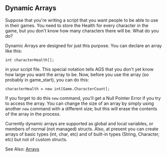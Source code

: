## Dynamic Arrays

Suppose that you're writing a script that you want people to be able to
use in their games. You need to store the Health for every character in
the game, but you don't know how many characters there will be. What do
you do?

Dynamic Arrays are designed for just this purpose. You can declare an
array like this:

`int characterHealth[];`

in your script file. This special notation tells AGS that you don't yet
know how large you want the array to be. Now, before you use the array
(so probably in game_start), you can do this:

`characterHealth = new int[Game.CharacterCount];`

If you forget to do this `new` command, you'll get a Null Pointer Error
if you try to access the array. You can change the size of an array by
simply using another `new` command with a different size; but this will
erase the contents of the array in the process.

Currently dynamic arrays are supported as global and local variables, or
members of normal (not managed) structs. Also, at present you can create
arrays of basic types (int, char, etc) and of built-in types (String,
Character, etc) but not of custom structs.

See Also: [Arrays](ScriptKeywords#arrays)